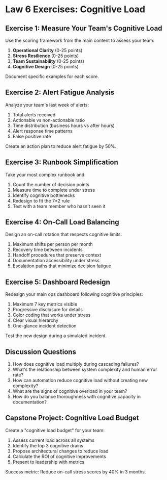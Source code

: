 # Law 6 Exercises: Cognitive Load

## Exercise 1: Measure Your Team's Cognitive Load

Use the scoring framework from the main content to assess your team:

1. **Operational Clarity** (0-25 points)
2. **Stress Resilience** (0-25 points)  
3. **Team Sustainability** (0-25 points)
4. **Cognitive Design** (0-25 points)

Document specific examples for each score.

## Exercise 2: Alert Fatigue Analysis

Analyze your team's last week of alerts:

1. Total alerts received
2. Actionable vs non-actionable ratio
3. Time distribution (business hours vs after hours)
4. Alert response time patterns
5. False positive rate

Create an action plan to reduce alert fatigue by 50%.

## Exercise 3: Runbook Simplification

Take your most complex runbook and:

1. Count the number of decision points
2. Measure time to complete under stress
3. Identify cognitive bottlenecks
4. Redesign to fit the 7±2 rule
5. Test with a team member who hasn't seen it

## Exercise 4: On-Call Load Balancing

Design an on-call rotation that respects cognitive limits:

1. Maximum shifts per person per month
2. Recovery time between incidents
3. Handoff procedures that preserve context
4. Documentation accessibility under stress
5. Escalation paths that minimize decision fatigue

## Exercise 5: Dashboard Redesign

Redesign your main ops dashboard following cognitive principles:

1. Maximum 7 key metrics visible
2. Progressive disclosure for details
3. Color coding that works under stress
4. Clear visual hierarchy
5. One-glance incident detection

Test the new design during a simulated incident.

## Discussion Questions

1. How does cognitive load multiply during cascading failures?
2. What's the relationship between system complexity and human error rate?
3. How can automation reduce cognitive load without creating new complexity?
4. What are the signs of cognitive overload in your team?
5. How do you balance thoroughness with cognitive capacity in documentation?

## Capstone Project: Cognitive Load Budget

Create a "cognitive load budget" for your team:

1. Assess current load across all systems
2. Identify the top 3 cognitive drains
3. Propose architectural changes to reduce load
4. Calculate the ROI of cognitive improvements
5. Present to leadership with metrics

Success metric: Reduce on-call stress scores by 40% in 3 months.